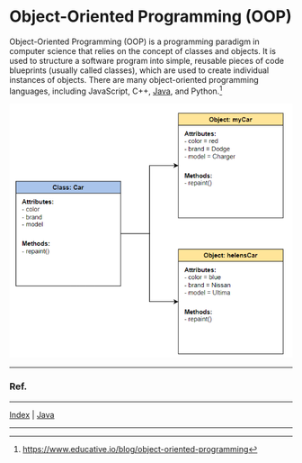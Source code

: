 # Object-Oriented Programming (OOP)

Object-Oriented Programming (OOP) is a programming paradigm in computer science that relies on the concept of classes and objects. It is used to structure a software program into simple, reusable pieces of code blueprints (usually called classes), which are used to create individual instances of objects. There are many object-oriented programming languages, including JavaScript, C++, [Java](../languages/java/java.md#whats-oop), and Python.[^1]

![class-diagram.png](../../../img/class-diagram.png)
_____
    
### Ref.

[^1]: https://www.educative.io/blog/object-oriented-programming

___

[Index](../../common/table-of-contents.md) |
[Java](../languages/java/java.md#whats-oop)

___